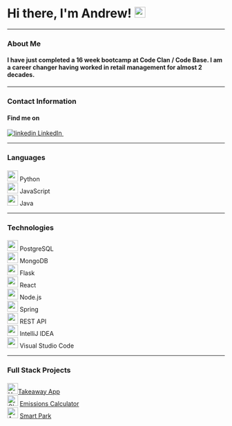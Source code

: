 

# Hi there, I'm Andrew! <img src="https://raw.githubusercontent.com/Tarikul-Islam-Anik/Animated-Fluent-Emojis/master/Emojis/Hand%20gestures/Waving%20Hand.png" alt="Waving Hand" width="25" height="25" />


---

### About Me
#### I have just completed a 16 week bootcamp at Code Clan / Code Base. I am a career changer having worked in retail management for almost 2 decades.
---
### Contact Information
#### Find me on 
<a href="https://www.linkedin.com/in/andrew-brown-4113aa279" rel="nofollow noreferrer">
    <img src="https://i.stack.imgur.com/gVE0j.png" alt="linkedin"> LinkedIn
</a> &nbsp; 

---
### Languages
####

<img src="https://user-images.githubusercontent.com/25181517/183423507-c056a6f9-1ba8-4312-a350-19bcbc5a8697.png" width="25" height="25" /> Python
<br>
<img src="https://user-images.githubusercontent.com/25181517/117447155-6a868a00-af3d-11eb-9cfe-245df15c9f3f.png" width="25" height="25" /> JavaScript
<br>
<img src="https://user-images.githubusercontent.com/25181517/117201156-9a724800-adec-11eb-9a9d-3cd0f67da4bc.png" width="25" height="25" /> Java

---
### Technologies
####

<img src="https://user-images.githubusercontent.com/25181517/117208740-bfb78400-adf5-11eb-97bb-09072b6bedfc.png" width="25" height="25" /> PostgreSQL
<br>
<img src="https://user-images.githubusercontent.com/25181517/182884177-d48a8579-2cd0-447a-b9a6-ffc7cb02560e.png" width="25" height="25" /> MongoDB
<br>
<img src="https://user-images.githubusercontent.com/25181517/183423775-2276e25d-d43d-4e58-890b-edbc88e915f7.png" width="25" height="25" /> Flask
<br>
<img src="https://user-images.githubusercontent.com/25181517/183897015-94a058a6-b86e-4e42-a37f-bf92061753e5.png" width="25" height="25" /> React
<br>
<img src="https://user-images.githubusercontent.com/25181517/183568594-85e280a7-0d7e-4d1a-9028-c8c2209e073c.png" width="25" height="25" /> Node.js
<br>
<img src="https://user-images.githubusercontent.com/25181517/117201470-f6d56780-adec-11eb-8f7c-e70e376cfd07.png" width="25" height="25" /> Spring
<br>
<img src="https://user-images.githubusercontent.com/25181517/192107858-fe19f043-c502-4009-8c47-476fc89718ad.png" width="25" height="25" /> REST API
<br>
<img src="https://user-images.githubusercontent.com/25181517/192108890-200809d1-439c-4e23-90d3-b090cf9a4eea.png" width="25" height="25" /> IntelliJ IDEA
<br>
<img src="https://user-images.githubusercontent.com/25181517/192108891-d86b6220-e232-423a-bf5f-90903e6887c3.png" width="25" height="25" /> Visual Studio Code
<br>


---
### Full Stack Projects
####

<img src="https://raw.githubusercontent.com/Tarikul-Islam-Anik/Animated-Fluent-Emojis/master/Emojis/Food/Hot%20Dog.png" alt="Hot Dog" width="25" height="25" />[Takeaway App](https://github.com/andy-brown87/python-project) 
<br>
<img src="https://raw.githubusercontent.com/Tarikul-Islam-Anik/Animated-Fluent-Emojis/master/Emojis/Travel%20and%20places/Globe%20Showing%20Americas.png" alt="Globe Showing Americas" width="25" height="25" />
[Emissions Calculator](https://github.com/LidzDev/Emissions-Calculator) 
<br>
<img src="https://raw.githubusercontent.com/Tarikul-Islam-Anik/Animated-Fluent-Emojis/master/Emojis/Travel%20and%20places/Automobile.png" alt="Automobile" width="25" height="25" />
[Smart Park](https://github.com/LidzDev/SmartPark)


